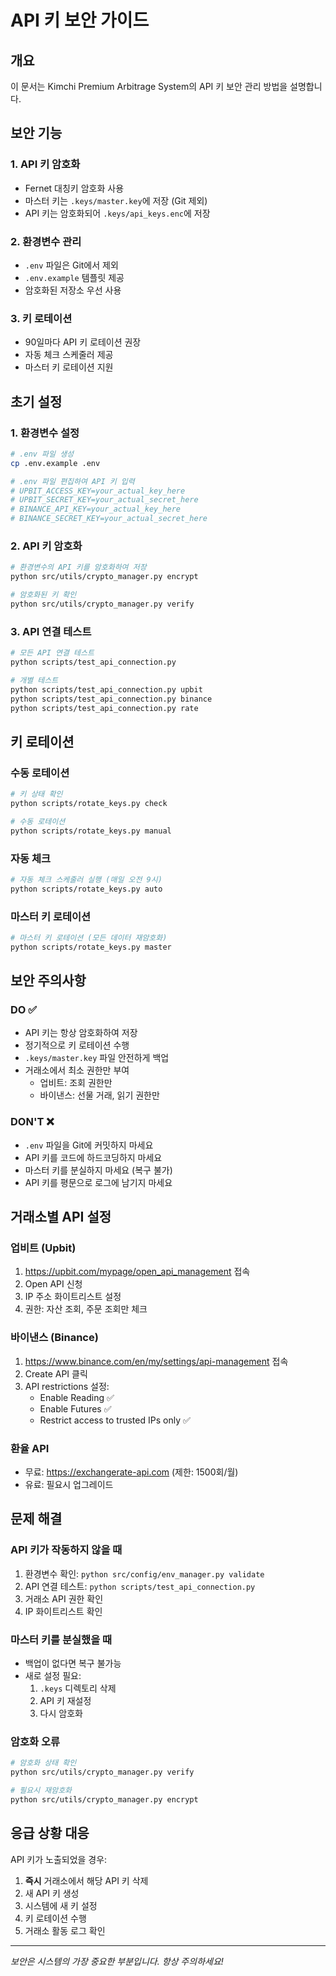 # API 키 보안 가이드

## 개요

이 문서는 Kimchi Premium Arbitrage System의 API 키 보안 관리 방법을 설명합니다.

## 보안 기능

### 1. API 키 암호화
- Fernet 대칭키 암호화 사용
- 마스터 키는 `.keys/master.key`에 저장 (Git 제외)
- API 키는 암호화되어 `.keys/api_keys.enc`에 저장

### 2. 환경변수 관리
- `.env` 파일은 Git에서 제외
- `.env.example` 템플릿 제공
- 암호화된 저장소 우선 사용

### 3. 키 로테이션
- 90일마다 API 키 로테이션 권장
- 자동 체크 스케줄러 제공
- 마스터 키 로테이션 지원

## 초기 설정

### 1. 환경변수 설정

```bash
# .env 파일 생성
cp .env.example .env

# .env 파일 편집하여 API 키 입력
# UPBIT_ACCESS_KEY=your_actual_key_here
# UPBIT_SECRET_KEY=your_actual_secret_here
# BINANCE_API_KEY=your_actual_key_here
# BINANCE_SECRET_KEY=your_actual_secret_here
```

### 2. API 키 암호화

```bash
# 환경변수의 API 키를 암호화하여 저장
python src/utils/crypto_manager.py encrypt

# 암호화된 키 확인
python src/utils/crypto_manager.py verify
```

### 3. API 연결 테스트

```bash
# 모든 API 연결 테스트
python scripts/test_api_connection.py

# 개별 테스트
python scripts/test_api_connection.py upbit
python scripts/test_api_connection.py binance
python scripts/test_api_connection.py rate
```

## 키 로테이션

### 수동 로테이션

```bash
# 키 상태 확인
python scripts/rotate_keys.py check

# 수동 로테이션
python scripts/rotate_keys.py manual
```

### 자동 체크

```bash
# 자동 체크 스케줄러 실행 (매일 오전 9시)
python scripts/rotate_keys.py auto
```

### 마스터 키 로테이션

```bash
# 마스터 키 로테이션 (모든 데이터 재암호화)
python scripts/rotate_keys.py master
```

## 보안 주의사항

### DO ✅
- API 키는 항상 암호화하여 저장
- 정기적으로 키 로테이션 수행
- `.keys/master.key` 파일 안전하게 백업
- 거래소에서 최소 권한만 부여
  - 업비트: 조회 권한만
  - 바이낸스: 선물 거래, 읽기 권한만

### DON'T ❌
- `.env` 파일을 Git에 커밋하지 마세요
- API 키를 코드에 하드코딩하지 마세요
- 마스터 키를 분실하지 마세요 (복구 불가)
- API 키를 평문으로 로그에 남기지 마세요

## 거래소별 API 설정

### 업비트 (Upbit)
1. https://upbit.com/mypage/open_api_management 접속
2. Open API 신청
3. IP 주소 화이트리스트 설정
4. 권한: 자산 조회, 주문 조회만 체크

### 바이낸스 (Binance)
1. https://www.binance.com/en/my/settings/api-management 접속
2. Create API 클릭
3. API restrictions 설정:
   - Enable Reading ✅
   - Enable Futures ✅
   - Restrict access to trusted IPs only ✅

### 환율 API
- 무료: https://exchangerate-api.com (제한: 1500회/월)
- 유료: 필요시 업그레이드

## 문제 해결

### API 키가 작동하지 않을 때
1. 환경변수 확인: `python src/config/env_manager.py validate`
2. API 연결 테스트: `python scripts/test_api_connection.py`
3. 거래소 API 권한 확인
4. IP 화이트리스트 확인

### 마스터 키를 분실했을 때
- 백업이 없다면 복구 불가능
- 새로 설정 필요:
  1. `.keys` 디렉토리 삭제
  2. API 키 재설정
  3. 다시 암호화

### 암호화 오류
```bash
# 암호화 상태 확인
python src/utils/crypto_manager.py verify

# 필요시 재암호화
python src/utils/crypto_manager.py encrypt
```

## 응급 상황 대응

API 키가 노출되었을 경우:
1. **즉시** 거래소에서 해당 API 키 삭제
2. 새 API 키 생성
3. 시스템에 새 키 설정
4. 키 로테이션 수행
5. 거래소 활동 로그 확인

---

*보안은 시스템의 가장 중요한 부분입니다. 항상 주의하세요!*